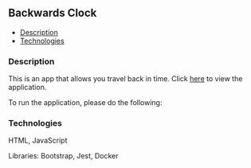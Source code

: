 ## Backwards Clock

- [Description](#description)
- [Technologies](#Technologies)

### Description

This is an app that allows you travel back in time. Click [here](https://thngkia.github.io/backwards-clock/) to view the application.

To run the application, please do the following:

### Technologies

HTML, JavaScript

Libraries: Bootstrap, Jest, Docker
